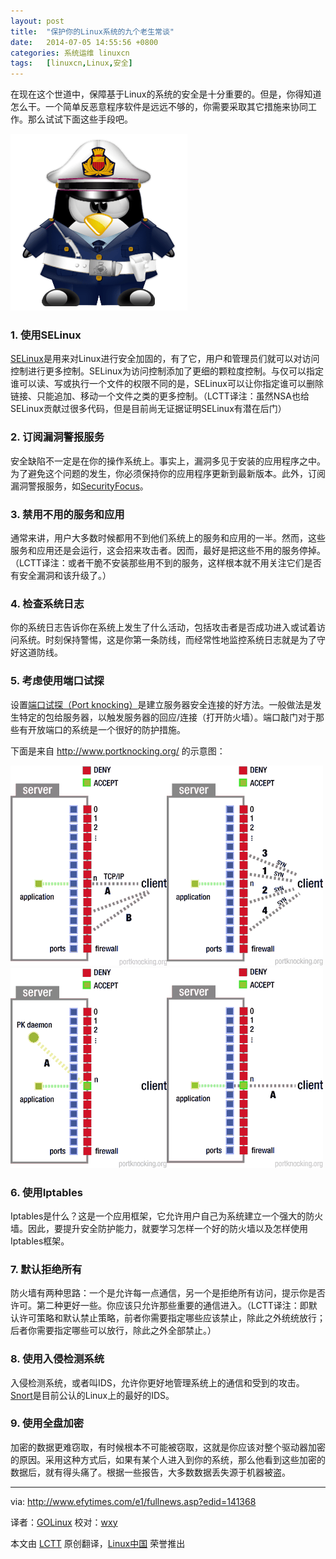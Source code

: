 ```yaml
---
layout: post
title:	"保护你的Linux系统的九个老生常谈"
date:	2014-07-05 14:55:56 +0800 
categories:	系统运维 linuxcn 
tags:	[linuxcn,Linux,安全]
---
```



在现在这个世道中，保障基于Linux的系统的安全是十分重要的。但是，你得知道怎么干。一个简单反恶意程序软件是远远不够的，你需要采取其它措施来协同工作。那么试试下面这些手段吧。


![](/Asserts/Images/album/201407/05/145558v5qlrinz9a217avz.jpeg)


### 1. 使用SELinux


[SELinux](http://selinuxproject.org/page/Main_Page)是用来对Linux进行安全加固的，有了它，用户和管理员们就可以对访问控制进行更多控制。SELinux为访问控制添加了更细的颗粒度控制。与仅可以指定谁可以读、写或执行一个文件的权限不同的是，SELinux可以让你指定谁可以删除链接、只能追加、移动一个文件之类的更多控制。（LCTT译注：虽然NSA也给SELinux贡献过很多代码，但是目前尚无证据证明SELinux有潜在后门）


### 2. 订阅漏洞警报服务


安全缺陷不一定是在你的操作系统上。事实上，漏洞多见于安装的应用程序之中。为了避免这个问题的发生，你必须保持你的应用程序更新到最新版本。此外，订阅漏洞警报服务，如[SecurityFocus](http://www.securityfocus.com/rss/vulnerabilities.xml)。


### 3. 禁用不用的服务和应用


通常来讲，用户大多数时候都用不到他们系统上的服务和应用的一半。然而，这些服务和应用还是会运行，这会招来攻击者。因而，最好是把这些不用的服务停掉。（LCTT译注：或者干脆不安装那些用不到的服务，这样根本就不用关注它们是否有安全漏洞和该升级了。）


### 4. 检查系统日志


你的系统日志告诉你在系统上发生了什么活动，包括攻击者是否成功进入或试着访问系统。时刻保持警惕，这是你第一条防线，而经常性地监控系统日志就是为了守好这道防线。


### 5. 考虑使用端口试探


设置[端口试探（Port knocking）](http://en.wikipedia.org/wiki/Port_knocking)是建立服务器安全连接的好方法。一般做法是发生特定的包给服务器，以触发服务器的回应/连接（打开防火墙）。端口敲门对于那些有开放端口的系统是一个很好的防护措施。


下面是来自 <http://www.portknocking.org/> 的示意图：


![](/Asserts/Images/album/201407/05/145602lzssccczj3cdc3gd.png)![](/Asserts/Images/album/201407/05/145603n50k1d0z5nuxmlql.png)![](/Asserts/Images/album/201407/05/145604jprpaxdazzpsgmd3.png)![](/Asserts/Images/album/201407/05/145605doztzayht6xxo60a.png)


### 6. 使用Iptables


Iptables是什么？这是一个应用框架，它允许用户自己为系统建立一个强大的防火墙。因此，要提升安全防护能力，就要学习怎样一个好的防火墙以及怎样使用Iptables框架。


### 7. 默认拒绝所有


防火墙有两种思路：一个是允许每一点通信，另一个是拒绝所有访问，提示你是否许可。第二种更好一些。你应该只允许那些重要的通信进入。（LCTT译注：即默认许可策略和默认禁止策略，前者你需要指定哪些应该禁止，除此之外统统放行；后者你需要指定哪些可以放行，除此之外全部禁止。）


### 8. 使用入侵检测系统


入侵检测系统，或者叫IDS，允许你更好地管理系统上的通信和受到的攻击。[Snort](http://www.snort.org/)是目前公认的Linux上的最好的IDS。


### 9. 使用全盘加密


加密的数据更难窃取，有时候根本不可能被窃取，这就是你应该对整个驱动器加密的原因。采用这种方式后，如果有某个人进入到你的系统，那么他看到这些加密的数据后，就有得头痛了。根据一些报告，大多数数据丢失源于机器被盗。




---


via: <http://www.efytimes.com/e1/fullnews.asp?edid=141368>


译者：[GOLinux](https://github.com/GOLinux) 校对：[wxy](https://github.com/wxy)


本文由 [LCTT](https://github.com/LCTT/TranslateProject) 原创翻译，[Linux中国](http://linux.cn/) 荣誉推出
